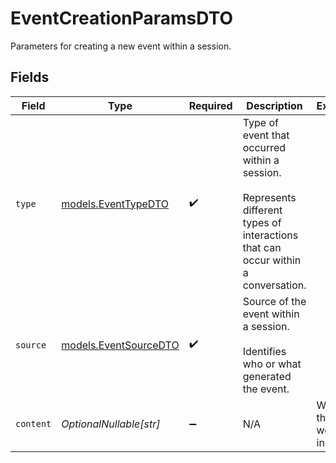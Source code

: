 # EventCreationParamsDTO

Parameters for creating a new event within a session.


## Fields

| Field                                                                                                                           | Type                                                                                                                            | Required                                                                                                                        | Description                                                                                                                     | Example                                                                                                                         |
| ------------------------------------------------------------------------------------------------------------------------------- | ------------------------------------------------------------------------------------------------------------------------------- | ------------------------------------------------------------------------------------------------------------------------------- | ------------------------------------------------------------------------------------------------------------------------------- | ------------------------------------------------------------------------------------------------------------------------------- |
| `type`                                                                                                                          | [models.EventTypeDTO](../models/eventtypedto.md)                                                                                | :heavy_check_mark:                                                                                                              | Type of event that occurred within a session.<br/><br/>Represents different types of interactions that can occur within a conversation. |                                                                                                                                 |
| `source`                                                                                                                        | [models.EventSourceDTO](../models/eventsourcedto.md)                                                                            | :heavy_check_mark:                                                                                                              | Source of the event within a session.<br/><br/>Identifies who or what generated the event.                                      |                                                                                                                                 |
| `content`                                                                                                                       | *OptionalNullable[str]*                                                                                                         | :heavy_minus_sign:                                                                                                              | N/A                                                                                                                             | What's the weather in SF?                                                                                                       |